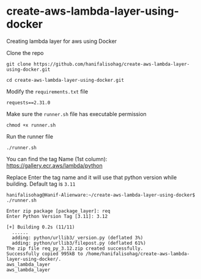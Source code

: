 # create-aws-lambda-layer-using-docker
Creating lambda layer for aws using Docker

Clone the repo
```
git clone https://github.com/hanifalisohag/create-aws-lambda-layer-using-docker.git

cd create-aws-lambda-layer-using-docker.git

```

Modify the `requirements.txt` file
```
requests==2.31.0
```

Make sure the `runner.sh` file has executable permission
```
chmod +x runner.sh
```

Run the runner file
```
./runner.sh
```

You can find the tag Name (1st column): https://gallery.ecr.aws/lambda/python

Replace Enter the tag name and it will use that python version while building. Default tag is `3.11`

```
hanifalisohag@Hanif-Alienware:~/create-aws-lambda-layer-using-docker$ ./runner.sh

Enter zip package [package_layer]: req
Enter Python Version Tag [3.11]: 3.12

[+] Building 0.2s (11/11)
  ......
  adding: python/urllib3/_version.py (deflated 3%)
  adding: python/urllib3/filepost.py (deflated 61%)
The zip file req_py_3.12.zip created successfully.
Successfully copied 995kB to /home/hanifalisohag/create-aws-lambda-layer-using-docker/.
aws_lambda_layer
aws_lambda_layer
```